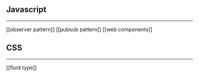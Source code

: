 ## Javascript
---
[[observer pattern]]
[[pubsub pattern]]
[[web components]]

## CSS 
---
[[fluid type]]
